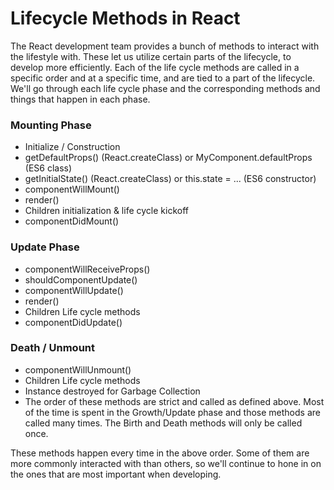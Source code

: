 # Lifecycle Methods in React

The React development team provides a bunch of methods to interact with the lifestyle with. These let us utilize certain parts of the lifecycle, to develop more efficiently. Each of the life cycle methods are called in a specific order and at a specific time, and are tied to a part of the lifecycle. We'll go through each life cycle phase and the corresponding methods and things that happen in each phase.

### Mounting Phase
- Initialize / Construction
- getDefaultProps() (React.createClass) or MyComponent.defaultProps (ES6 class)
- getInitialState() (React.createClass) or this.state = ... (ES6 constructor)
- componentWillMount()
- render()
- Children initialization & life cycle kickoff
- componentDidMount()
### Update Phase
- componentWillReceiveProps()
- shouldComponentUpdate()
- componentWillUpdate()
- render()
- Children Life cycle methods
- componentDidUpdate()
### Death / Unmount
- componentWillUnmount()
- Children Life cycle methods
- Instance destroyed for Garbage Collection
- The order of these methods are strict and called as defined above. Most of the time is spent in the Growth/Update phase and those methods are called many times. The Birth and Death methods will only be called once.

These methods happen every time in the above order. Some of them are more commonly interacted with than others, so we'll continue to hone in on the ones that are most important when developing.

